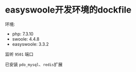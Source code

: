 # easyswoole开发环境的dockfile

环境:

- php: 7.3.10
- swoole: 4.4.8
- easyswoole: 3.3.2

监听 `9501` 端口

已安装 `pdo_mysql`、`redis`扩展
